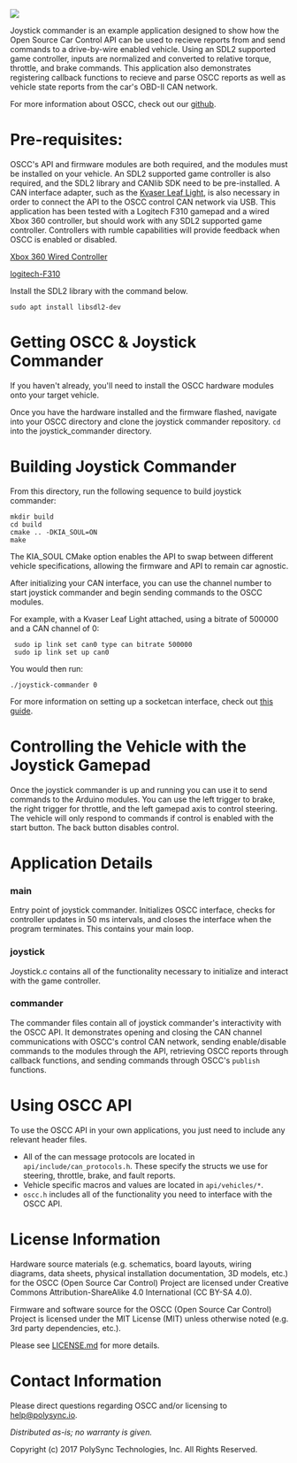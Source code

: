 <img src="https://raw.githubusercontent.com/wiki/PolySync/OSCC/images/oscc_logo_title.png">

Joystick commander is an example application designed to show how the Open Source Car Control API can be used to recieve reports from and send commands to a drive-by-wire enabled vehicle. 
Using an SDL2 supported game controller, inputs are normalized and converted to relative torque, throttle, and brake commands. This application also demonstrates registering callback functions to recieve and parse OSCC reports as well as vehicle state reports from the car's OBD-II CAN network.

For more information about OSCC, check out our [github](https://github.com/PolySync/oscc).

# Pre-requisites:

OSCC's API and firmware modules are both required, and the modules must be installed on your vehicle. An SDL2 supported game controller is also required, and the SDL2 library and CANlib SDK need to be pre-installed. A CAN interface adapter, such as the [Kvaser Leaf Light](https://www.kvaser.com), is also necessary in order to connect the API to the OSCC control CAN network via USB. This application has been tested with a Logitech F310 gamepad and a wired Xbox 360 controller, but should work with any SDL2 supported game controller. Controllers with rumble capabilities will provide feedback when OSCC is enabled or disabled. 

[Xbox 360 Wired Controller](https://www.amazon.com/dp/B004QRKWLA)

[logitech-F310](http://a.co/3GoUlkN)

Install the SDL2 library with the command below.

```
sudo apt install libsdl2-dev
```

# Getting OSCC & Joystick Commander

If you haven't already, you'll need to install the OSCC hardware modules onto your target vehicle. 

Once you have the hardware installed and the firmware flashed, navigate into your OSCC directory and clone the joystick commander repository. ```cd``` into the joystick_commander directory.

# Building Joystick Commander

From this directory, run the following sequence to build joystick commander:

```
mkdir build
cd build
cmake .. -DKIA_SOUL=ON
make
```

The KIA_SOUL CMake option enables the API to swap between different vehicle specifications, allowing the firmware and API to remain car agnostic.

After initializing your CAN interface, you can use the channel number to start joystick commander and begin sending commands to the OSCC modules.

For example, with a Kvaser Leaf Light attached, using a bitrate of 500000 and a CAN channel of 0:

```
 sudo ip link set can0 type can bitrate 500000
 sudo ip link set up can0
```

You would then run:

```
./joystick-commander 0
```

For more information on setting up a socketcan interface, check out [this guide](http://elinux.org/Bringing_CAN_interface_up).

# Controlling the Vehicle with the Joystick Gamepad

Once the joystick commander is up and running you can use it to send commands to the Arduino modules.
You can use the left trigger to brake, the right trigger for throttle, and the left gamepad axis to control steering.
The vehicle will only respond to commands if control is enabled with the start button. The back button disables control.

# Application Details

### main

Entry point of joystick commander. Initializes OSCC interface, checks for controller updates in 50 ms intervals, and closes the interface when the program terminates. This contains your main loop.

### joystick

Joystick.c contains all of the functionality necessary to initialize and interact with the game controller.

### commander

The commander files contain all of joystick commander's interactivity with the OSCC API. It demonstrates opening and closing the CAN channel communications with OSCC's control CAN network, sending enable/disable commands to the modules through the API, retrieving OSCC reports through callback functions, and sending commands through OSCC's ```publish``` functions. 

# Using OSCC API

To use the OSCC API in your own applications, you just need to include any relevant header files. 
* All of the can message protocols are located in ```api/include/can_protocols.h```. These specify the structs we use for steering, throttle, brake, and fault reports.
* Vehicle specific macros and values are located in ```api/vehicles/*```. 
* ```oscc.h``` includes all of the functionality you need to interface with the OSCC API.

# License Information

Hardware source materials (e.g. schematics, board layouts, wiring diagrams, data sheets, physical
installation documentation, 3D models, etc.) for the OSCC (Open Source Car Control) Project are
licensed under Creative Commons Attribution-ShareAlike 4.0 International (CC BY-SA 4.0).

Firmware  and software source for the OSCC (Open Source Car Control) Project is licensed under the
MIT License (MIT) unless otherwise noted (e.g. 3rd party dependencies, etc.).

Please see [LICENSE.md](LICENSE.md) for more details.


# Contact Information

Please direct questions regarding OSCC and/or licensing to help@polysync.io.

*Distributed as-is; no warranty is given.*

Copyright (c) 2017 PolySync Technologies, Inc.  All Rights Reserved.
    